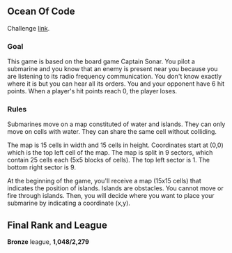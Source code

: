 ## Ocean Of Code

Challenge [link](https://www.codingame.com/contests/spring-challenge-2022).

### Goal
This game is based on the board game Captain Sonar.
You pilot a submarine and you know that an enemy is present near you because you are listening to its radio frequency communication. You don't know exactly where it is but you can hear all its orders. You and your opponent have 6 hit points. When a player's hit points reach 0, the player loses.

### Rules

Submarines move on a map constituted of water and islands. They can only move on cells with water. They can share the same cell without colliding.

The map is 15 cells in width and 15 cells in height. Coordinates start at (0,0) which is the top left cell of the map. The map is split in 9 sectors, which contain 25 cells each (5x5 blocks of cells). The top left sector is 1. The bottom right sector is 9.

At the beginning of the game, you'll receive a map (15x15 cells) that indicates the position of islands. Islands are obstacles. You cannot move or fire through islands. Then, you will decide where you want to place your submarine by indicating a coordinate (x,y).

## Final Rank and League

**Bronze** league, **1,048/2,279** 
